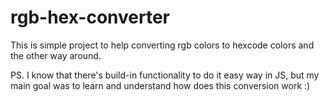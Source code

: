 # rgb-hex-converter

This is simple project to help converting rgb colors to hexcode colors and the other way around.

PS. I know that there's build-in functionality to do it easy way in JS, but my main goal was to learn and understand how does this conversion work :)
